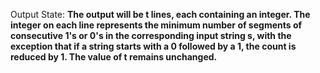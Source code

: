 Output State: **The output will be t lines, each containing an integer. The integer on each line represents the minimum number of segments of consecutive 1's or 0's in the corresponding input string s, with the exception that if a string starts with a 0 followed by a 1, the count is reduced by 1. The value of t remains unchanged.**